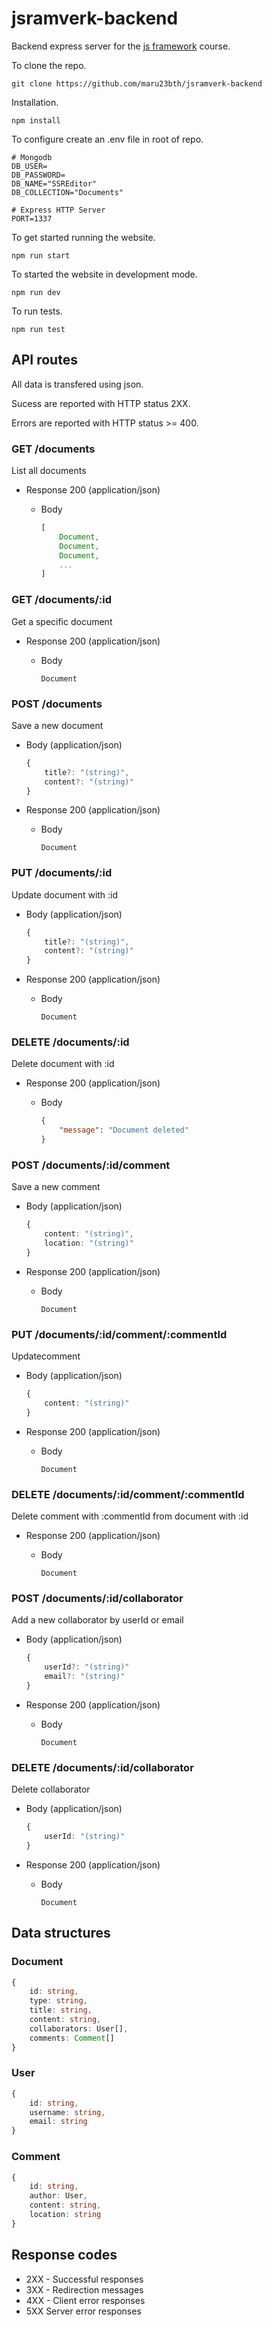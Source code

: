 # jsramverk-backend

Backend express server for the [js framework](https://jsramverk.se/) course.


To clone the repo.

```
git clone https://github.com/maru23bth/jsramverk-backend
```

Installation.
```
npm install
```

To configure create an .env file in root of repo.
```
# Mongodb
DB_USER=
DB_PASSWORD=
DB_NAME="SSREditor"
DB_COLLECTION="Documents"

# Express HTTP Server
PORT=1337
```


To get started running the website.
```
npm run start
```

To started the website in development mode.
```
npm run dev
```

To run tests.
```
npm run test
```


## API routes

All data is transfered using json.

Sucess are reported with HTTP status 2XX.

Errors are reported with HTTP status >= 400.

### GET /documents
List all documents

+ Response 200 (application/json)

    + Body

        ```ts
        [
            Document,
            Document,
            Document,
            ...
        ]
        ```

### GET /documents/:id
Get a specific document

+ Response 200 (application/json)

    + Body

        ```
        Document
        ```


### POST /documents
Save a new document

+ Body (application/json)

    ```ts
    {
        title?: "(string)",
        content?: "(string)"
    }
    ```

+ Response 200 (application/json)

    + Body

        ```
        Document
        ```

### PUT /documents/:id
Update document with :id

+ Body (application/json)

    ```ts
    {
        title?: "(string)",
        content?: "(string)"
    }
    ```

+ Response 200 (application/json)

    + Body

        ```
        Document
        ```

### DELETE /documents/:id
Delete document with :id

+ Response 200 (application/json)

    + Body

        ```json
        {
            "message": "Document deleted"
        }
        ```


### POST /documents/:id/comment
Save a new comment

+ Body (application/json)

    ```ts
    {
        content: "(string)",
        location: "(string)"
    }
    ```

+ Response 200 (application/json)

    + Body

        ```
        Document
        ```

### PUT /documents/:id/comment/:commentId
Updatecomment

+ Body (application/json)

    ```ts
    {
        content: "(string)"
    }
    ```

+ Response 200 (application/json)

    + Body

        ```
        Document
        ```



 

### DELETE /documents/:id/comment/:commentId
Delete comment with :commentId from document with :id

+ Response 200 (application/json)

    + Body

        ```
        Document
        ```


### POST /documents/:id/collaborator
Add a new collaborator by userId or email

+ Body (application/json)

    ```ts
    {
        userId?: "(string)"
        email?: "(string)"
    }
    ```

+ Response 200 (application/json)

    + Body

        ```
        Document
        ```

### DELETE /documents/:id/collaborator
Delete collaborator

+ Body (application/json)

    ```ts
    {
        userId: "(string)"
    }
    ```

+ Response 200 (application/json)

    + Body

        ```
        Document
        ```


## Data structures

### Document

```ts
{
    id: string,
    type: string,
    title: string,
    content: string,
    collaborators: User[],
    comments: Comment[]
}
```

### User
```ts
{
    id: string,
    username: string,
    email: string
}
```

### Comment
```ts
{
    id: string,
    author: User,
    content: string,
    location: string
}
```

## Response codes
- 2XX - Successful responses
- 3XX - Redirection messages
- 4XX - Client error responses
- 5XX Server error responses